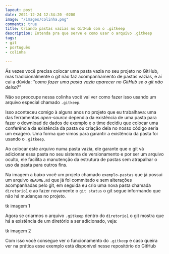 ```yaml
---
layout: post
date: 2021-12-24 12:34:20 -0200
image: "/images/colinha.png"
comments: true
title: Criando pastas vazias no GitHub com o .gitkeep
description: Entenda pra que serve e como usar o arquivo .gitkeep
tags:
- git
- português
- colinha

---
```

Ás vezes você precisa colocar uma pasta vazia no seu projeto no GitHub, mas tradicionalmente o git não faz acompanhamento de pastas vazias, e aí cai a dúvida: _"como fazer uma pasta vazia aparecer no GitHub se o git não deixa?"_

Não se preocupe nessa colinha você vai ver como fazer isso usando um arquivo especial chamado `.gitkeep`.

Isso aconteceu comigo à alguns anos no projeto que eu trabalhava: uma das ferramentas _open-source_ dependia da existência de uma pasta para fazer o download de dados de exemplo e o time decidiu que colocar uma conferência da existência da pasta ou criação dela no nosso código seria um exagero. Uma forma que vimos para garantir a existência da pasta foi usando o `.gitkeep`.

Ao colocar este arquivo numa pasta vazia, ele garante que o git vá adicionar essa pasta no seu sistema de versionamento e por ser um arquivo oculto, ele facilita a manutenção da estrutura de pastas sem atrapalhar o uso da pasta para outros fins.

Na imagem a baixo você um projeto chamado `exemplo-pastas` que já possui um arquivo `README.md` que já foi commitado e sem alterações acompanhadas pelo git, em seguida eu crio uma nova pasta chamada `diretorio1` e ao fazer novamente o `git status` o git segue informando que não há mudanças no projeto.

tk imagem 1

Agora se criarmos o arquivo `.gitkeep` dentro do `diretorio1` o git mostra que há a existência de um diretório a ser adicionado, veja:

tk imagem 2

Com isso você consegue ver o funcionamento do `.gitkeep` e caso queira ver na prática esse exemplo está disponível nesse repositório do GitHub
